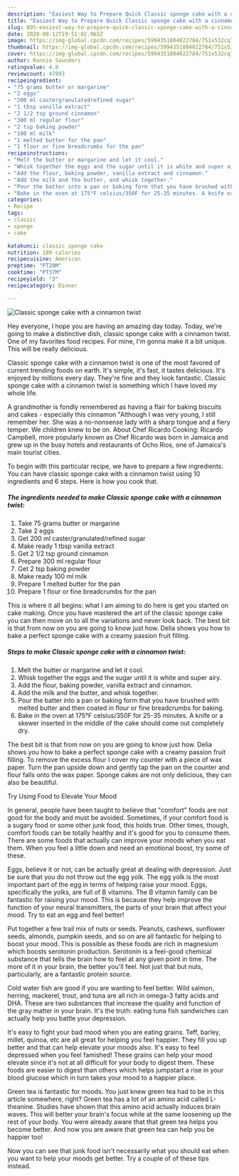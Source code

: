 ```yaml
---
description: "Easiest Way to Prepare Quick Classic sponge cake with a cinnamon twist"
title: "Easiest Way to Prepare Quick Classic sponge cake with a cinnamon twist"
slug: 895-easiest-way-to-prepare-quick-classic-sponge-cake-with-a-cinnamon-twist
date: 2020-08-12T19:51:02.965Z
image: https://img-global.cpcdn.com/recipes/5994351804022784/751x532cq70/classic-sponge-cake-with-a-cinnamon-twist-recipe-main-photo.jpg
thumbnail: https://img-global.cpcdn.com/recipes/5994351804022784/751x532cq70/classic-sponge-cake-with-a-cinnamon-twist-recipe-main-photo.jpg
cover: https://img-global.cpcdn.com/recipes/5994351804022784/751x532cq70/classic-sponge-cake-with-a-cinnamon-twist-recipe-main-photo.jpg
author: Ronnie Saunders
ratingvalue: 4.8
reviewcount: 47893
recipeingredient:
- "75 grams butter or margarine"
- "2 eggs"
- "200 ml castergranulatedrefined sugar"
- "1 tbsp vanilla extract"
- "2 1/2 tsp ground cinnamon"
- "300 ml regular flour"
- "2 tsp baking powder"
- "100 ml milk"
- "1 melted butter for the pan"
- "1 flour or fine breadcrumbs for the pan"
recipeinstructions:
- "Melt the butter or margarine and let it cool."
- "Whisk together the eggs and the sugar until it is white and super airy."
- "Add the flour, baking powder, vanilla extract and cinnamon."
- "Add the milk and the butter, and whisk together."
- "Pour the batter into a pan or baking form that you have brushed with melted butter and then coated in flour or fine breadcrumbs for baking."
- "Bake in the oven at 175°F celsius/350F for 25-35 minutes. A knife or a skewer inserted in the middle of the cake should come out completely dry."
categories:
- Recipe
tags:
- classic
- sponge
- cake

katakunci: classic sponge cake 
nutrition: 189 calories
recipecuisine: American
preptime: "PT20M"
cooktime: "PT37M"
recipeyield: "3"
recipecategory: Dinner

---
```



![Classic sponge cake with a cinnamon twist](https://img-global.cpcdn.com/recipes/5994351804022784/751x532cq70/classic-sponge-cake-with-a-cinnamon-twist-recipe-main-photo.jpg)

Hey everyone, I hope you are having an amazing day today. Today, we're going to make a distinctive dish, classic sponge cake with a cinnamon twist. One of my favorites food recipes. For mine, I'm gonna make it a bit unique. This will be really delicious.

Classic sponge cake with a cinnamon twist is one of the most favored of current trending foods on earth. It's simple, it's fast, it tastes delicious. It's enjoyed by millions every day. They're fine and they look fantastic. Classic sponge cake with a cinnamon twist is something which I have loved my whole life.

A grandmother is fondly remembered as having a flair for baking biscuits and cakes - especially this cinnamon &#34;Although I was very young, I still remember her. She was a no-nonsense lady with a sharp tongue and a fiery temper. We children knew to be on. About Chef Ricardo Cooking: Ricardo Campbell, more popularly known as Chef Ricardo was born in Jamaica and grew up in the busy hotels and restaurants of Ocho Rios, one of Jamaica&#39;s main tourist cities.


To begin with this particular recipe, we have to prepare a few ingredients. You can have classic sponge cake with a cinnamon twist using 10 ingredients and 6 steps. Here is how you cook that.

<!--inarticleads1-->

##### The ingredients needed to make Classic sponge cake with a cinnamon twist:

1. Take 75 grams butter or margarine
1. Take 2 eggs
1. Get 200 ml caster/granulated/refined sugar
1. Make ready 1 tbsp vanilla extract
1. Get 2 1/2 tsp ground cinnamon
1. Prepare 300 ml regular flour
1. Get 2 tsp baking powder
1. Make ready 100 ml milk
1. Prepare 1 melted butter for the pan
1. Prepare 1 flour or fine breadcrumbs for the pan


This is where it all begins: what I am aiming to do here is get you started on cake making. Once you have mastered the art of the classic sponge cake you can then move on to all the variations and never look back. The best bit is that from now on you are going to know just how. Delia shows you how to bake a perfect sponge cake with a creamy passion fruit filling. 

<!--inarticleads2-->

##### Steps to make Classic sponge cake with a cinnamon twist:

1. Melt the butter or margarine and let it cool.
1. Whisk together the eggs and the sugar until it is white and super airy.
1. Add the flour, baking powder, vanilla extract and cinnamon.
1. Add the milk and the butter, and whisk together.
1. Pour the batter into a pan or baking form that you have brushed with melted butter and then coated in flour or fine breadcrumbs for baking.
1. Bake in the oven at 175°F celsius/350F for 25-35 minutes. A knife or a skewer inserted in the middle of the cake should come out completely dry.


The best bit is that from now on you are going to know just how. Delia shows you how to bake a perfect sponge cake with a creamy passion fruit filling. To remove the excess flour I cover my counter with a piece of wax paper. Turn the pan upside down and gently tap the pan on the counter and flour falls onto the wax paper. Sponge cakes are not only delicious, they can also be beautiful. 

Try Using Food to Elevate Your Mood


In general, people have been taught to believe that "comfort" foods are not good for the body and must be avoided. Sometimes, if your comfort food is a sugary food or some other junk food, this holds true. Other times, though, comfort foods can be totally healthy and it's good for you to consume them. There are some foods that actually can improve your moods when you eat them. When you feel a little down and need an emotional boost, try some of these.

Eggs, believe it or not, can be actually great at dealing with depression. Just be sure that you do not throw out the egg yolk. The egg yolk is the most important part of the egg in terms of helping raise your mood. Eggs, specifically the yolks, are full of B vitamins. The B vitamin family can be fantastic for raising your mood. This is because they help improve the function of your neural transmitters, the parts of your brain that affect your mood. Try to eat an egg and feel better!

Put together a few trail mix of nuts or seeds. Peanuts, cashews, sunflower seeds, almonds, pumpkin seeds, and so on are all fantastic for helping to boost your mood. This is possible as these foods are rich in magnesium which boosts serotonin production. Serotonin is a feel-good chemical substance that tells the brain how to feel at any given point in time. The more of it in your brain, the better you'll feel. Not just that but nuts, particularly, are a fantastic protein source.

Cold water fish are good if you are wanting to feel better. Wild salmon, herring, mackerel, trout, and tuna are all rich in omega-3 fatty acids and DHA. These are two substances that increase the quality and function of the gray matter in your brain. It's the truth: eating tuna fish sandwiches can actually help you battle your depression. 

It's easy to fight your bad mood when you are eating grains. Teff, barley, millet, quinoa, etc are all great for helping you feel happier. They fill you up better and that can help elevate your moods also. It's easy to feel depressed when you feel famished! These grains can help your mood elevate since it's not at all difficult for your body to digest them. These foods are easier to digest than others which helps jumpstart a rise in your blood glucose which in turn takes your mood to a happier place.

Green tea is fantastic for moods. You just knew green tea had to be in this article somewhere, right? Green tea has a lot of an amino acid called L-theanine. Studies have shown that this amino acid actually induces brain waves. This will better your brain's focus while at the same loosening up the rest of your body. You were already aware that that green tea helps you become better. And now you are aware that green tea can help you be happier too!

Now you can see that junk food isn't necessarily what you should eat when you want to help your moods get better. Try  a  couple of  of  these  tips  instead.

